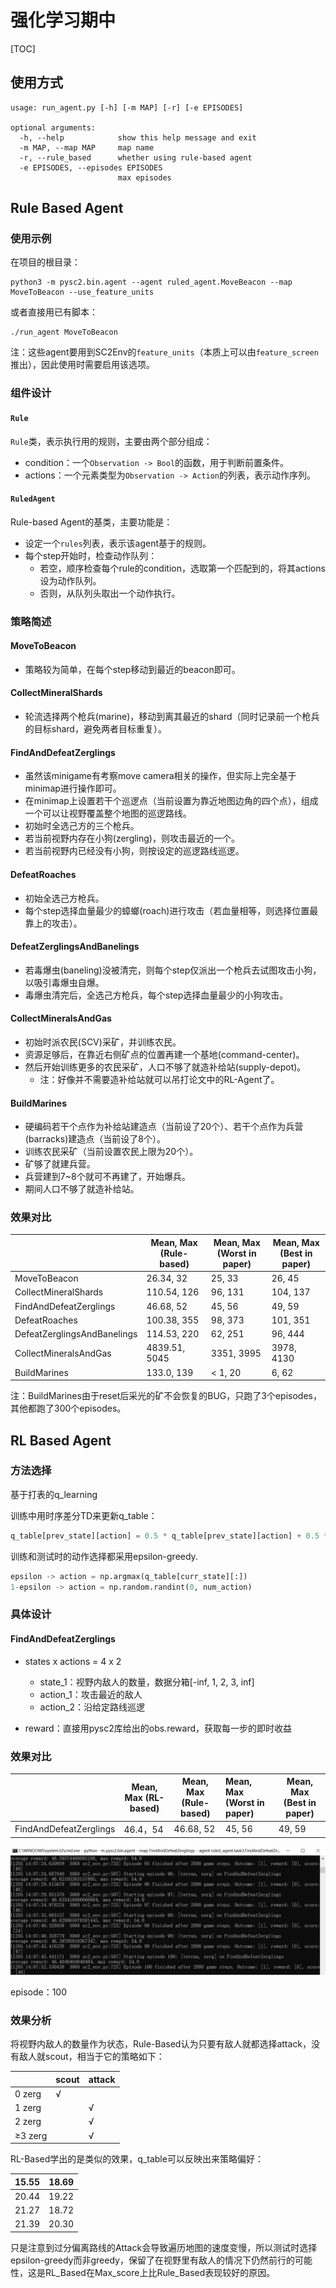 # 强化学习期中

[TOC]

## 使用方式

```
usage: run_agent.py [-h] [-m MAP] [-r] [-e EPISODES]

optional arguments:
  -h, --help            show this help message and exit
  -m MAP, --map MAP     map name
  -r, --rule_based      whether using rule-based agent
  -e EPISODES, --episodes EPISODES
                        max episodes
```



## Rule Based Agent

### 使用示例

在项目的根目录：

```shell
python3 -m pysc2.bin.agent --agent ruled_agent.MoveBeacon --map MoveToBeacon --use_feature_units
```

或者直接用已有脚本：

```shell
./run_agent MoveToBeacon
```

注：这些agent要用到SC2Env的`feature_units`（本质上可以由`feature_screen`推出），因此使用时需要启用该选项。



### 组件设计

#### `Rule`

`Rule`类，表示执行用的规则，主要由两个部分组成：

+ condition：一个`Observation -> Bool`的函数，用于判断前置条件。
+ actions：一个元素类型为`Observation -> Action`的列表，表示动作序列。

#### `RuledAgent`

Rule-based Agent的基类，主要功能是：

+ 设定一个`rules`列表，表示该agent基于的规则。
+ 每个step开始时，检查动作队列：
  + 若空，顺序检查每个rule的condition，选取第一个匹配到的，将其actions设为动作队列。
  + 否则，从队列头取出一个动作执行。



### 策略简述

#### MoveToBeacon

+ 策略较为简单，在每个step移动到最近的beacon即可。

#### CollectMineralShards

+ 轮流选择两个枪兵(marine)，移动到离其最近的shard（同时记录前一个枪兵的目标shard，避免两者目标重复）。

#### FindAndDefeatZerglings

+ 虽然该minigame有考察move camera相关的操作，但实际上完全基于minimap进行操作即可。
+ 在minimap上设置若干个巡逻点（当前设置为靠近地图边角的四个点），组成一个可以让视野覆盖整个地图的巡逻路线。
+ 初始时全选己方的三个枪兵。
+ 若当前视野内存在小狗(zergling)，则攻击最近的一个。
+ 若当前视野内已经没有小狗，则按设定的巡逻路线巡逻。

#### DefeatRoaches

+ 初始全选己方枪兵。
+ 每个step选择血量最少的蟑螂(roach)进行攻击（若血量相等，则选择位置最靠上的攻击）。

#### DefeatZerglingsAndBanelings

+ 若毒爆虫(baneling)没被清完，则每个step仅派出一个枪兵去试图攻击小狗，以吸引毒爆虫自爆。
+ 毒爆虫清完后，全选己方枪兵，每个step选择血量最少的小狗攻击。

#### CollectMineralsAndGas

+ 初始时派农民(SCV)采矿，并训练农民。
+ 资源足够后，在靠近右侧矿点的位置再建一个基地(command-center)。
+ 然后开始训练更多的农民采矿，人口不够了就造补给站(supply-depot)。
  + 注：好像并不需要造补给站就可以吊打论文中的RL-Agent了。

#### BuildMarines

+ 硬编码若干个点作为补给站建造点（当前设了20个）、若干个点作为兵营(barracks)建造点（当前设了8个）。
+ 训练农民采矿（当前设置农民上限为20个）。
+ 矿够了就建兵营。
+ 兵营建到7~8个就可不再建了，开始爆兵。
+ 期间人口不够了就造补给站。



### 效果对比

|                             | Mean, Max (Rule-based) | Mean, Max (Worst in paper) | Mean, Max (Best in paper) |
| --------------------------- | ---------------------- | -------------------------- | ------------------------- |
| MoveToBeacon                | 26.34, 32              | 25, 33                     | 26, 45                    |
| CollectMineralShards        | 110.54, 126            | 96, 131                    | 104, 137                  |
| FindAndDefeatZerglings      | 46.68, 52              | 45, 56                     | 49, 59                    |
| DefeatRoaches               | 100.38, 355            | 98, 373                    | 101, 351                  |
| DefeatZerglingsAndBanelings | 114.53, 220            | 62, 251                    | 96, 444                   |
| CollectMineralsAndGas       | 4839.51, 5045          | 3351, 3995                 | 3978, 4130                |
| BuildMarines                | 133.0, 139             | < 1, 20                    | 6, 62                     |

注：BuildMarines由于reset后采光的矿不会恢复的BUG，只跑了3个episodes，其他都跑了300个episodes。





## RL Based Agent

### 方法选择

基于打表的q_learning

训练中用时序差分TD来更新q_table：

```python
q_table[prev_state][action] = 0.5 * q_table[prev_state][action] + 0.5 * (reward + 0.99 * max_q_next)
```

训练和测试时的动作选择都采用epsilon-greedy.

```python
epsilon -> action = np.argmax(q_table[curr_state][:]) 
1-epsilon -> action = np.random.randint(0, num_action)
```



### 具体设计

#### FindAndDefeatZerglings

+ states x actions = 4 x 2
  + state_1：视野内敌人的数量，数据分箱[-inf, 1, 2, 3, inf]
  + action_1：攻击最近的敌人
  + action_2：沿给定路线巡逻

+ reward：直接用pysc2库给出的obs.reward，获取每一步的即时收益



### 效果对比

|                        | Mean, Max (RL-based) | Mean, Max (Rule-based) | Mean, Max (Worst in paper) | Mean, Max (Best in paper) |
| ---------------------- | -------------------- | ---------------------- | :------------------------- | ------------------------- |
| FindAndDefeatZerglings | 46.4，54             | 46.68, 52              | 45, 56                     | 49, 59                    |

![test_100ep](https://raw.githubusercontent.com/Light-of-Hers/my-picbed/master/test_100ep.png)

episode：100



### 效果分析

将视野内敌人的数量作为状态，Rule-Based认为只要有敌人就都选择attack，没有敌人就scout，相当于它的策略如下：

|         | scout | attack |
| ------- | ----- | ------ |
| 0 zerg  | √     |        |
| 1 zerg  |       | √      |
| 2 zerg  |       | √      |
| ≥3 zerg |       | √      |

RL-Based学出的是类似的效果，q_table可以反映出来策略偏好：

| 15.55 | 18.69 |
| ----- | ----- |
| 20.44 | 19.22 |
| 21.27 | 18.72 |
| 21.39 | 20.30 |

只是注意到过分偏离路线的Attack会导致遍历地图的速度变慢，所以测试时选择epsilon-greedy而非greedy，保留了在视野里有敌人的情况下仍然前行的可能性，这是RL_Based在Max_score上比Rule_Based表现较好的原因。





